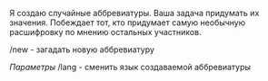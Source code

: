 Я создаю случайные аббревиатуры\. Ваша задача придумать их значения\. Побеждает тот, кто придумает самую необычную расшифровку по мнению остальных участников\.

/new \- загадать новую аббревиатуру

*Параметры*
/lang \- сменить язык создаваемой аббревиатуры
